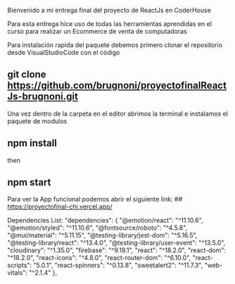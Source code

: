 Bienvenido a mi entrega final del proyecto de ReactJs en CoderHouse

Para esta entrega hice uso de todas las herramientas aprendidas en el curso para realizar un Ecommerce de venta de computadoras

Para instalación rapida del paquete debemos primero clonar el repositorio desde VisualStudioCode con el código 
## git clone https://github.com/brugnoni/proyectofinalReactJs-brugnoni.git

Una vez dentro de la carpeta en el editor abrimos la terminal e instalamos el paquete de modulos
## npm install

then
## npm start

Para ver la App funcional podemos abrir el siguiente link: ## https://proyectofinal-chi.vercel.app/

Dependencies List:
"dependencies": {
    "@emotion/react": "^11.10.6",
    "@emotion/styled": "^11.10.6",
    "@fontsource/roboto": "^4.5.8",
    "@mui/material": "^5.11.15",
    "@testing-library/jest-dom": "^5.16.5",
    "@testing-library/react": "^13.4.0",
    "@testing-library/user-event": "^13.5.0",
    "cloudinary": "^1.35.0",
    "firebase": "^9.19.1",
    "react": "^18.2.0",
    "react-dom": "^18.2.0",
    "react-icons": "^4.8.0",
    "react-router-dom": "^6.10.0",
    "react-scripts": "5.0.1",
    "react-spinners": "^0.13.8",
    "sweetalert2": "^11.7.3",
    "web-vitals": "^2.1.4"
  },
  
  
